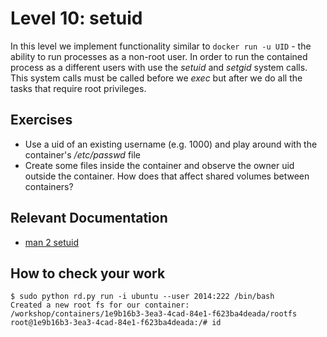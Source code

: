 # Level 10: setuid

In this level we implement functionality similar to `docker run -u UID` - the ability to run processes as a non-root user. In order to run the contained process as a different users with use the _setuid_ and _setgid_ system calls. This system calls must be called before we _exec_ but after we do all the tasks that require root privileges.

## Exercises
- Use a uid of an existing username (e.g. 1000) and play around with the container's _/etc/passwd_ file
- Create some files inside the container and observe the owner uid outside the container. How does that affect shared volumes between containers?

## Relevant Documentation

- [man 2 setuid](http://linux.die.net/man/2/setuid)

## How to check your work
```
$ sudo python rd.py run -i ubuntu --user 2014:222 /bin/bash
Created a new root fs for our container: /workshop/containers/1e9b16b3-3ea3-4cad-84e1-f623ba4deada/rootfs
root@1e9b16b3-3ea3-4cad-84e1-f623ba4deada:/# id

```
